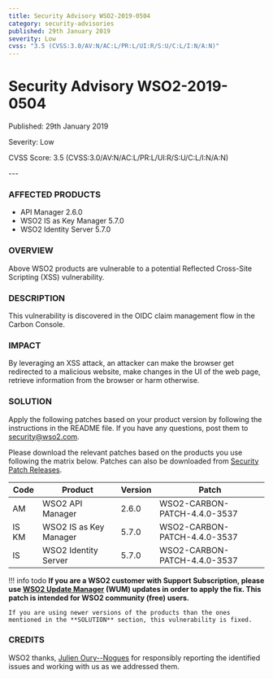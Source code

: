 ```yaml
---
title: Security Advisory WSO2-2019-0504
category: security-advisories
published: 29th January 2019
severity: Low
cvss: "3.5 (CVSS:3.0/AV:N/AC:L/PR:L/UI:R/S:U/C:L/I:N/A:N)"
---
```


# Security Advisory WSO2-2019-0504

<p class="doc-info">Published: 29th January 2019</p>
<p class="doc-info">Severity: Low</p>
<p class="doc-info">CVSS Score: 3.5 (CVSS:3.0/AV:N/AC:L/PR:L/UI:R/S:U/C:L/I:N/A:N)</p>
---

### AFFECTED PRODUCTS
* API Manager 2.6.0
* WSO2 IS as Key Manager 5.7.0 
* WSO2 Identity Server 5.7.0


### OVERVIEW
Above WSO2 products are vulnerable to a potential Reflected Cross-Site Scripting (XSS) vulnerability.


### DESCRIPTION
This vulnerability is discovered in the OIDC claim management flow in the Carbon Console.


### IMPACT
By leveraging an XSS attack, an attacker can make the browser get redirected to a malicious website, make changes in the UI of the web page, retrieve information from the browser or harm otherwise.


### SOLUTION
Apply the following patches based on your product version by following the instructions in the README file. If you have any questions, post them to <security@wso2.com>.

Please download the relevant patches based on the products you use following the matrix below. Patches can also be downloaded from [Security Patch Releases](https://wso2.com/security-patch-releases/).

| Code  | Product                | Version | Patch                        |
| ----- | ---------------------- | ------- | ---------------------------- |
| AM    | WSO2 API Manager       | 2.6.0   | WSO2-CARBON-PATCH-4.4.0-3537 |
| IS KM | WSO2 IS as Key Manager | 5.7.0   | WSO2-CARBON-PATCH-4.4.0-3537 |
| IS    | WSO2 Identity Server   | 5.7.0   | WSO2-CARBON-PATCH-4.4.0-3537 |


!!! info todo
    **If you are a WSO2 customer with Support Subscription, please use [WSO2 Update Manager](https://wso2.com/updates/wum) (WUM) updates in order to apply the fix. This patch is intended for WSO2 community (free) users.**

    If you are using newer versions of the products than the ones mentioned in the **SOLUTION** section, this vulnerability is fixed.


### CREDITS
WSO2 thanks, [Julien Oury--Nogues](https://fr.linkedin.com/in/julien-oury-nogues-a23186115/en) for responsibly reporting the identified issues and working with us as we addressed them.

